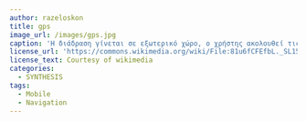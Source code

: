 ```yaml
---
author: razeloskon
title: gps
image_url: /images/gps.jpg
caption: 'Η διάδραση γίνεται σε εξωτερικό χώρο, ο χρήστης ακολουθεί τις προτροπές του υπολογιστή οι οποίες δύνανται να μεταβάλλονται δυναμικά όταν ο χρήστης παρεκλίνει αυτών.'
license_url: 'https://commons.wikimedia.org/wiki/File:81u6fCFEfbL._SL1500.jpg'
license_text: Courtesy of wikimedia
categories:
  - SYNTHESIS
tags:
  - Mobile
  - Navigation
---
```

